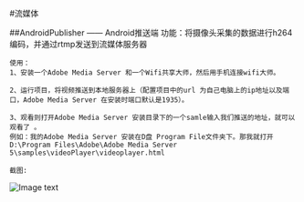 #流媒体

##AndroidPublisher —— Android推送端
    功能：将摄像头采集的数据进行h264编码，并通过rtmp发送到流媒体服务器

    使用：
    1、安装一个Adobe Media Server 和一个Wifi共享大师，然后用手机连接wifi大师。

    2、运行项目，将视频推送到本地服务器上（配置项目中的url 为自己电脑上的ip地址以及端口，Adobe Media Server 在安装时端口默认是1935）。

    3、观看则打开Adobe Media Server 安装目录下的一个samle输入我们推送的地址，就可以观看了 。
    例如：我的Adobe Media Server 安装在D盘 Program File文件夹下。那我就打开D:\Program Files\Adobe\Adobe Media Server 5\samples\videoPlayer\videoplayer.html

    截图:
![Image text](https://github.com/blueberryCoder/LiveStream/blob/master/AndroidPublisher/doc/screenshot/publisher.jpg)
